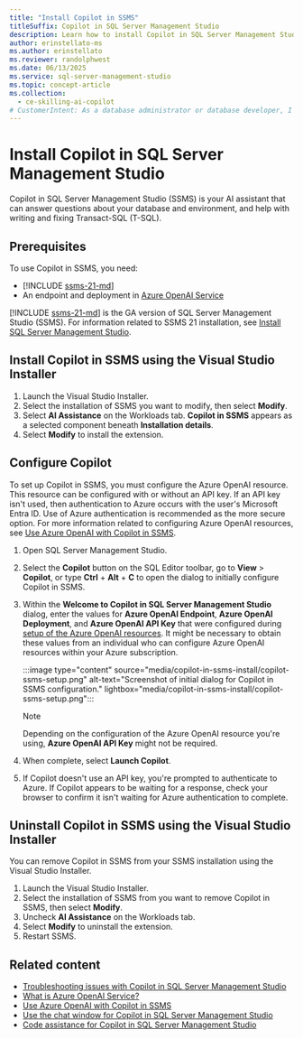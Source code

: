 ```yaml
---
title: "Install Copilot in SSMS"
titleSuffix: Copilot in SQL Server Management Studio
description: Learn how to install Copilot in SQL Server Management Studio.
author: erinstellato-ms
ms.author: erinstellato
ms.reviewer: randolphwest
ms.date: 06/13/2025
ms.service: sql-server-management-studio
ms.topic: concept-article
ms.collection:
  - ce-skilling-ai-copilot
# CustomerIntent: As a database administrator or database developer, I want to understand how to install Copilot in SQL Server Management Studio.
---
```


# Install Copilot in SQL Server Management Studio

Copilot in SQL Server Management Studio (SSMS) is your AI assistant that can answer questions about your database and environment, and help with writing and fixing Transact-SQL (T-SQL).

## Prerequisites

To use Copilot in SSMS, you need:

- [!INCLUDE [ssms-21-md](../includes/ssms-21-md.md)]
- An endpoint and deployment in [Azure OpenAI Service](/azure/ai-services/openai/overview)

[!INCLUDE [ssms-21-md](../includes/ssms-21-md.md)] is the GA version of SQL Server Management Studio (SSMS). For information related to SSMS 21 installation, see [Install SQL Server Management Studio](../install/install.md).

## Install Copilot in SSMS using the Visual Studio Installer

1. Launch the Visual Studio Installer.
1. Select the installation of SSMS you want to modify, then select **Modify**.
1. Select **AI Assistance** on the Workloads tab. **Copilot in SSMS** appears as a selected component beneath **Installation details**.
1. Select **Modify** to install the extension.

## Configure Copilot

To set up Copilot in SSMS, you must configure the Azure OpenAI resource. This resource can be configured with or without an API key. If an API key isn't used, then authentication to Azure occurs with the user's Microsoft Entra ID. Use of Azure authentication is recommended as the more secure option. For more information related to configuring Azure OpenAI resources, see [Use Azure OpenAI with Copilot in SSMS](use-azure-openai-with-copilot-in-ssms.md).

1. Open SQL Server Management Studio.

1. Select the **Copilot** button on the SQL Editor toolbar, go to **View** > **Copilot**, or type **Ctrl** + **Alt** + **C** to open the dialog to initially configure Copilot in SSMS.

1. Within the **Welcome to Copilot in SQL Server Management Studio** dialog, enter the values for **Azure OpenAI Endpoint**, **Azure OpenAI Deployment**, and **Azure OpenAI API Key** that were configured during [setup of the Azure OpenAI resources](use-azure-openai-with-copilot-in-ssms.md). It might be necessary to obtain these values from an individual who can configure Azure OpenAI resources within your Azure subscription.

   :::image type="content" source="media/copilot-in-ssms-install/copilot-ssms-setup.png" alt-text="Screenshot of initial dialog for Copilot in SSMS configuration." lightbox="media/copilot-in-ssms-install/copilot-ssms-setup.png":::

   > [!NOTE]  
   > Depending on the configuration of the Azure OpenAI resource you're using, **Azure OpenAI API Key** might not be required.

1. When complete, select **Launch Copilot**.

1. If Copilot doesn't use an API key, you're prompted to authenticate to Azure. If Copilot appears to be waiting for a response, check your browser to confirm it isn't waiting for Azure authentication to complete.

## Uninstall Copilot in SSMS using the Visual Studio Installer

You can remove Copilot in SSMS from your SSMS installation using the Visual Studio Installer.

1. Launch the Visual Studio Installer.
1. Select the installation of SSMS from you want to remove Copilot in SSMS, then select **Modify**.
1. Uncheck **AI Assistance** on the Workloads tab.
1. Select **Modify** to uninstall the extension.
1. Restart SSMS.

## Related content

- [Troubleshooting issues with Copilot in SQL Server Management Studio](copilot-in-ssms-troubleshooting.md)
- [What is Azure OpenAI Service?](/azure/ai-services/openai/overview)
- [Use Azure OpenAI with Copilot in SSMS](use-azure-openai-with-copilot-in-ssms.md)
- [Use the chat window for Copilot in SQL Server Management Studio](copilot-in-ssms-chat.md)
- [Code assistance for Copilot in SQL Server Management Studio](copilot-in-ssms-code-assistance.md)
